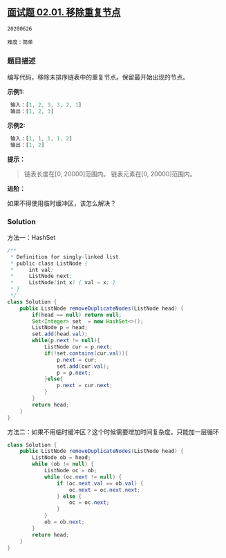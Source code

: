 ## [面试题 02.01. 移除重复节点](https://leetcode-cn.com/problems/remove-duplicate-node-lcci/)

`20200626`

`难度：简单`

### 题目描述

编写代码，移除未排序链表中的重复节点。保留最开始出现的节点。

**示例1:**

```matlab
 输入：[1, 2, 3, 3, 2, 1]
 输出：[1, 2, 3]
```


**示例2:**

```matlab
 输入：[1, 1, 1, 1, 2]
 输出：[1, 2]
```


**提示：**

> 链表长度在[0, 20000]范围内。
> 链表元素在[0, 20000]范围内。

**进阶：**

如果不得使用临时缓冲区，该怎么解决？

### Solution

方法一：HashSet

```java
/**
 * Definition for singly-linked list.
 * public class ListNode {
 *     int val;
 *     ListNode next;
 *     ListNode(int x) { val = x; }
 * }
 */
class Solution {
    public ListNode removeDuplicateNodes(ListNode head) {
        if(head == null) return null;
        Set<Integer> set  = new HashSet<>();
        ListNode p = head;
        set.add(head.val);
        while(p.next != null){
            ListNode cur = p.next;
            if(!set.contains(cur.val)){
                p.next = cur;
                set.add(cur.val);
                p = p.next;
            }else{
                p.next = cur.next;
            }
        }
        return head;
    }
}
```

方法二：如果不用临时缓冲区？这个时候需要增加时间复杂度。只能加一层循环

```java
class Solution {
    public ListNode removeDuplicateNodes(ListNode head) {
        ListNode ob = head;
        while (ob != null) {
            ListNode oc = ob;
            while (oc.next != null) {
                if (oc.next.val == ob.val) {
                    oc.next = oc.next.next;
                } else {
                    oc = oc.next;
                }
            }
            ob = ob.next;
        }
        return head;
    }
}
```

